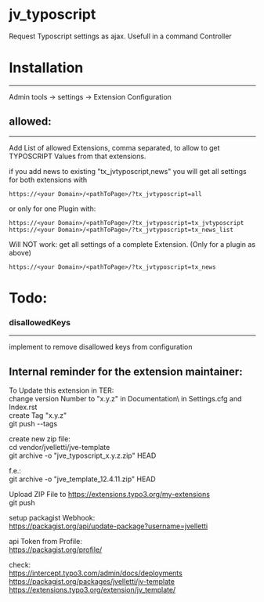 # jv_typoscript
Request Typoscript settings as ajax. Usefull in a command Controller

# Installation
--------------

Admin tools -> settings -> Extension Configuration 


## allowed:
--------------
Add List of allowed Extensions, comma separated, 
to allow to get TYPOSCRIPT Values from that extensions.   

if you add news to existing "tx_jvtyposcript,news" you will get all settings for both extensions with

    https://<your Domain>/<pathToPage>/?tx_jvtyposcript=all

or only for one Plugin with: 

    https://<your Domain>/<pathToPage>/?tx_jvtyposcript=tx_jvtyposcript
    https://<your Domain>/<pathToPage>/?tx_jvtyposcript=tx_news_list

Will NOT work:
get all settings of a complete Extension. (Only for a plugin as above)

    https://<your Domain>/<pathToPage>/?tx_jvtyposcript=tx_news

# Todo:
### disallowedKeys
--------------

implement to remove disallowed keys from configuration



## Internal reminder for the extension maintainer:
To Update this extension in TER: \
change version Number to "x.y.z" in Documentation\ in Settings.cfg and Index.rst \
create Tag "x.y.z" \
git push --tags

create new zip file: \
cd vendor/jvelletti/jve-template \
git archive -o "jve_typoscript_x.y.z.zip" HEAD

f.e.: \
git archive -o "jve_template_12.4.11.zip" HEAD


Upload ZIP File to https://extensions.typo3.org/my-extensions \
git push

setup packagist Webhook: \
https://packagist.org/api/update-package?username=jvelletti

api Token from Profile: \
https://packagist.org/profile/

check: \
https://intercept.typo3.com/admin/docs/deployments \
https://packagist.org/packages/jvelletti/jv-template \
https://extensions.typo3.org/extension/jv_template/ 

